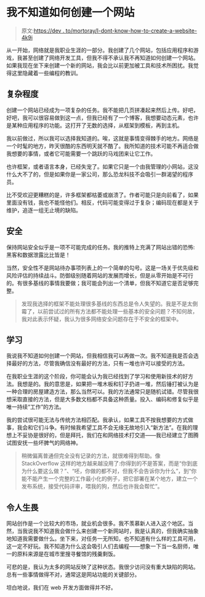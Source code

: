 # 我不知道如何创建一个网站

> 原文:[https://dev . to/mortoray/I-dont-know-how-to-create-a-website-4k9i](https://dev.to/mortoray/i-dont-know-how-to-create-a-website-4k9i)

从一开始，网络就是我职业生涯的一部分。我创建了几个网站，包括应用程序和游戏，我甚至创建了网络开发工具，但我不得不承认我不再知道如何创建一个网站。如果我现在坐下来创建一个新的网站，我会比以前更加被工具和技术所困扰。我觉得这里隐藏着一些编程的教训。

## [](#complexity)复杂程度

创建一个网站已经成为一项复杂的任务。我不能把几页拼凑起来然后上传。好吧，好吧，我可以很容易做到这一点，但我已经有了一个博客，我想要动态元素，也许是某种应用程序的功能。这打开了无数的选择，从框架到模板，再到主机。

我以前做过，所以我可以选择我知道的。唉，这就是事情变得棘手的地方。网络是一个时髦的地方，昨天很酷的东西明天就不酷了。我所知道的技术可能不再适合做我想要的事情，或者它可能需要一个跳跃的马戏团来让它工作。

也许框架，或者语言本身，已经失宠了。如果它只是一个由我管理的小网站，这没什么大不了的，但是如果你是一家公司，那么恐龙科技不会吸引一群渴望的程序员。

比不受欢迎更糟糕的是，许多框架都枯萎或崩溃了。作者可能只是向前看了，如果里面没有钱，我也不能怪他们。相反，代码可能变得过于复杂；编码现在都是关于维护，追逐一组无止境的缺陷。

## [](#security)安全

保持网站安全似乎是一项不可能完成的任务。我的推特上充满了网站出错的恐怖:黑客和数据泄露比比皆是！

当然，安全性不是网站待办事项列表上的一个简单的勾号。这是一场关于优先级和风险评估的持续战斗。防御级别随着网站的发展而增长，但是从零开始是不可行的。有很多基线的事情我要做；我可能会列出一个清单，但我不知道它是否足够完整。

> 发现我选择的框架不能处理很多基线的东西总是令人失望的。我是不是太倒霉了，以前尝试过的所有方法都不能处理一些基本的安全问题？不知何故，我对此表示怀疑，我认为很多网络安全问题存在于不安全的框架中。

## [](#learning)学习

我说我不知道如何创建一个网站，但我相信我可以再做一次。我不知道我是否会选择最好的方法，尽管我确信没有最好的方法，只有一堆也许可以接受的方法。

在我职业生涯的这个阶段，你可能会认为我已经找到了学习和使用新技术的好方法。我想是的。我的意思是，如果把一堆木板和钉子扔进一堆，然后锤打被认为是一种合理的房屋建造方法，那么当然可以。我的方法通常只是随机试错。尽管我很想采取直接的方法，但是大多数文档都不具备这种质量。投入、编码和修复似乎是唯一持续“工作”的方法。

我的尝试很可能无法与传统方法相匹配。我承认，如果工具不按我想要的方式做事，我会和它们斗争。有时候我希望工具不会无缘无故地引入“新方法”。在我的理想上不妥协是很好的，但是拜托，我们在和网络技术打交道——我已经建立了图腾试图安抚一些坏脾气的网络神。

> 稍微偏离普通但完全没有记录的方法，就很难得到帮助。像 StackOverflow 这样的地方越来越没用了:你得到的不是答案，而是“你到底为什么要这么做？”、“呸，你做的都不对，但我不会告诉你为什么”，到“你能不能产生一个完整的工作最小化的例子，把它部署在某个地方，建立一个发布系统，接受代码评审，喂我的狗，然后也许我会帮忙”。

## [](#daunting)令人生畏

网站创作是一个比较大的市场，就业机会很多。我不羡慕新人进入这个地区。当然，当我说我不知道我会做什么来创建一个新网站时，我是认真的，但我确实抽象地知道我需要做什么。坐下来，对任务一无所知，也不知道有什么样的工具可用，这一定不好玩。我不知道为什么这会吸引人们去编程——想象一下当一名厨师，唯一的原料来源是在城市里搜寻餐馆的残羹剩饭。

可悲的是，我认为太多的网站反映了这种状态。我很少访问没有重大缺陷的网站。总有一些事情做得不对，通常这是网站功能的关键部分。

坦白地说，我们在 web 开发方面做得并不好。
